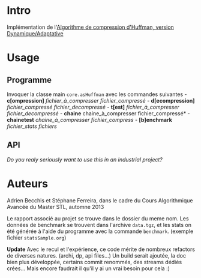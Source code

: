 # Intro

Implémentation de l'[Algorithme de compression d'Huffman, version Dynamique/Adaptative](http://fr.wikipedia.org/wiki/Codage_de_Huffman)

# Usage

## Programme

Invoquer la classe main `core.asHuffman` avec les commandes suivantes
			 - **c[ompression]** *fichier_à_compresser fichier_compressé*
			 -  **d[ecompression]** *fichier_compressé fichier_decompressé*
			 -  **t[est]** *fichier_à_compresser fichier_decompressé*
			 -  **chaine** chaine_à_compresser fichier_compressé*
			 - **chainetest** *chaine_à_compresser fichier_compress*
		    -  **[b]enchmark** *fichier_stats fichiers* 
<!-- TODO: build jar, with main class-->
## API
*Do you realy seriously want to use this in an industrial project?*

# Auteurs
Adrien Becchis et Stéphane Ferreira, dans le cadre du Cours Algorithmique Avancée du Master STL, automne 2013

Le rapport associé au projet se trouve dans le dossier du meme nom. Les données de benchmark se trouvent dans l'archive 
`data.tgz`, et les stats on été générée à l'aide du programme avec la commande `benchmark`. (exemple fichier `statsSample.org`)

**Update** Avec le recul et l'expérience, ce code mérite de nombreux refactors de diverses natures. (archi, dp, api files...)
Un build serait ajoutée, la doc bien plus développée, certains commit renommés, des streams dédiés crées...
Mais encore faudrait il qu'il y ai un vrai besoin pour cela :)

<!-- TODO License... -->
<!-- Add Pdf rapport... (liens fichier de bench?) -->